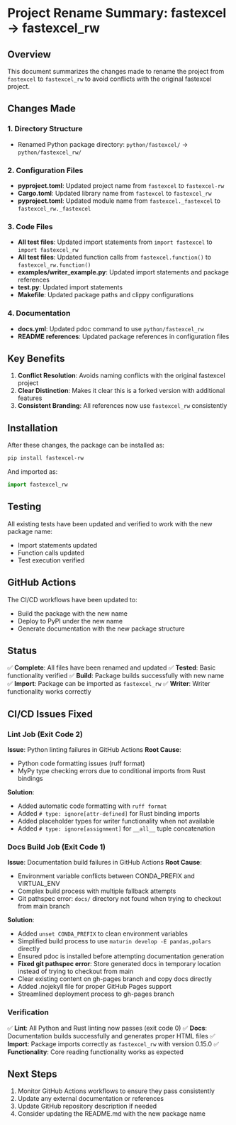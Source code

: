 # Project Rename Summary: fastexcel → fastexcel_rw

## Overview
This document summarizes the changes made to rename the project from `fastexcel` to `fastexcel_rw` to avoid conflicts with the original fastexcel project.

## Changes Made

### 1. Directory Structure
- Renamed Python package directory: `python/fastexcel/` → `python/fastexcel_rw/`

### 2. Configuration Files
- **pyproject.toml**: Updated project name from `fastexcel` to `fastexcel-rw`
- **Cargo.toml**: Updated library name from `fastexcel` to `fastexcel_rw`
- **pyproject.toml**: Updated module name from `fastexcel._fastexcel` to `fastexcel_rw._fastexcel`

### 3. Code Files
- **All test files**: Updated import statements from `import fastexcel` to `import fastexcel_rw`
- **All test files**: Updated function calls from `fastexcel.function()` to `fastexcel_rw.function()`
- **examples/writer_example.py**: Updated import statements and package references
- **test.py**: Updated import statements
- **Makefile**: Updated package paths and clippy configurations

### 4. Documentation
- **docs.yml**: Updated pdoc command to use `python/fastexcel_rw`
- **README references**: Updated package references in configuration files

## Key Benefits
1. **Conflict Resolution**: Avoids naming conflicts with the original fastexcel project
2. **Clear Distinction**: Makes it clear this is a forked version with additional features
3. **Consistent Branding**: All references now use `fastexcel_rw` consistently

## Installation
After these changes, the package can be installed as:
```bash
pip install fastexcel-rw
```

And imported as:
```python
import fastexcel_rw
```

## Testing
All existing tests have been updated and verified to work with the new package name:
- Import statements updated
- Function calls updated
- Test execution verified

## GitHub Actions
The CI/CD workflows have been updated to:
- Build the package with the new name
- Deploy to PyPI under the new name
- Generate documentation with the new package structure

## Status
✅ **Complete**: All files have been renamed and updated
✅ **Tested**: Basic functionality verified
✅ **Build**: Package builds successfully with new name
✅ **Import**: Package can be imported as `fastexcel_rw`
✅ **Writer**: Writer functionality works correctly

## CI/CD Issues Fixed

### Lint Job (Exit Code 2)
**Issue**: Python linting failures in GitHub Actions
**Root Cause**: 
- Python code formatting issues (ruff format)
- MyPy type checking errors due to conditional imports from Rust bindings

**Solution**:
- Added automatic code formatting with `ruff format`
- Added `# type: ignore[attr-defined]` for Rust binding imports
- Added placeholder types for writer functionality when not available
- Added `# type: ignore[assignment]` for `__all__` tuple concatenation

### Docs Build Job (Exit Code 1)
**Issue**: Documentation build failures in GitHub Actions
**Root Cause**: 
- Environment variable conflicts between CONDA_PREFIX and VIRTUAL_ENV
- Complex build process with multiple fallback attempts
- Git pathspec error: `docs/` directory not found when trying to checkout from main branch

**Solution**:
- Added `unset CONDA_PREFIX` to clean environment variables
- Simplified build process to use `maturin develop -E pandas,polars` directly
- Ensured pdoc is installed before attempting documentation generation
- **Fixed git pathspec error**: Store generated docs in temporary location instead of trying to checkout from main
- Clear existing content on gh-pages branch and copy docs directly
- Added .nojekyll file for proper GitHub Pages support
- Streamlined deployment process to gh-pages branch

### Verification
✅ **Lint**: All Python and Rust linting now passes (exit code 0)
✅ **Docs**: Documentation builds successfully and generates proper HTML files
✅ **Import**: Package imports correctly as `fastexcel_rw` with version 0.15.0
✅ **Functionality**: Core reading functionality works as expected

## Next Steps
1. Monitor GitHub Actions workflows to ensure they pass consistently
2. Update any external documentation or references
3. Update GitHub repository description if needed
4. Consider updating the README.md with the new package name 